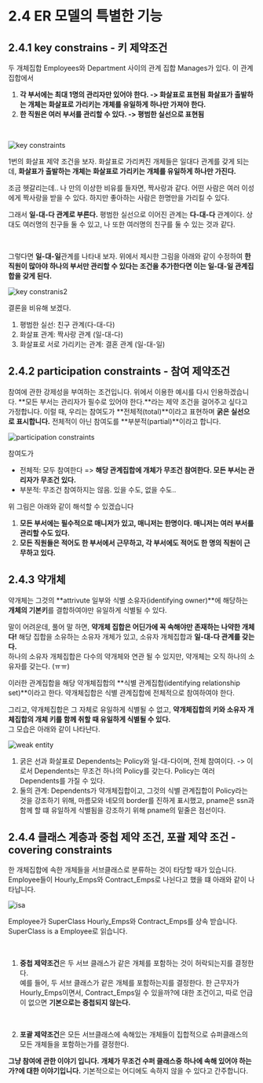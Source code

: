 # 2.4 ER 모델의 특별한 기능
## 2.4.1 key constrains - 키 제약조건
두 개체집합 Employees와 Department 사이의 관계 집합 Manages가 있다. 이 관계집합에서 
1. **각 부서에는 최대 1명의 관리자만 있어야 한다. -> 화살표로 표현됨** **화살표가 출발하는 개체는 화살표로 가리키는 개체를 유일하게 하나만 가져야 한다.** 
2. **한 직원은 여러 부서를 관리할 수 있다. -> 평범한 실선으로 표현됨**

<br>

![key constraints](https://user-images.githubusercontent.com/71186266/191181374-fdfec4e6-69df-43bb-aa91-d2e29da0712f.png)

1번의 화살표 제약 조건을 보자. 화살표로 가리켜진 개체들은 일대다 관계를 갖게 되는데, **화살표가 출발하는 개체는 화살표로 가리키는 개체를 유일하게 하나만 가진다.** <br>

조금 헷갈리는데.. 나 만의 이상한 비유를 들자면, 짝사랑과 같다. 어떤 사람은 여러 이성에게 짝사랑을 받을 수 있다. 하지만 좋아하는 사람은 한명만을 가리킬 수 있다. <br>

그래서 **일-대-다 관계로 부른다.** 평범한 실선으로 이어진 관계는 **다-대-다** 관계이다. 상대도 여러명의 친구들 둘 수 있고, 나 또한 여러명의 친구를 둘 수 있는 것과 같다. 

<br>

그렇다면 **일-대-일**관계를 나타내 보자. 위에서 제시한 그림을 아래와 같이 수정하여 **한 직원이 많아야 하나의 부서만 관리할 수 있다는 조건을 추가한다면 이는 일-대-일 관계집합을 갖게 된다.**

![key constranis2](https://user-images.githubusercontent.com/71186266/191181378-4ee9933a-d985-4833-8d1d-be699d7b502d.png)

결론을 비유해 보겠다. 
<br>
1. 평범한 실선: 친구 관계(다-대-다)
2. 화살표 관계: 짝사랑 관계 (일-대-다)
3. 화살표로 서로 가리키는 관계: 결혼 관계 (일-대-일)


## 2.4.2 participation constraints - 참여 제약조건
참여에 관한 강제성을 부여하는 조건입니다. 위에서 이용한 예시를 다시 인용하겠습니다. **모든 부서는 관리자가 필수로 있어야 한다.**라는 제약 조건을 걸어주고 싶다고 가정합니다. 이럴 때, 우리는 참여도가 **전체적(total)**이라고 표현하며 **굵은 실선으로 표시합니다.** 전체적이 아닌 참여도를 **부분적(partial)**이라고 합니다.

![participation constraints](https://user-images.githubusercontent.com/71186266/191186524-5c30ba9b-fb86-4fd9-8d13-49a384a5a99c.png)

참여도가
- 전체적: 모두 참여한다 => **해당 관계집합에 개체가 무조건 참여한다. 모든 부서는 관리자가 무조건 있다.**
- 부분적: 무조건 참여하지는 않음. 있을 수도, 없을 수도..

위 그림은 아래와 같이 해석할 수 있겠습니다
1. **모든 부서에는 필수적으로 매니저가 있고, 매니저는 한명이다. 매니저는 여러 부서를 관리할 수도 있다.**
2. **모든 직원들은 적어도 한 부서에서 근무하고, 각 부서에도 적어도 한 명의 직원이 근무하고 있다.**

## 2.4.3 약개체
약개체는 그것의 **attrivute 일부와 식별 소유자(identifying owner)**에 해당하는 **개체의 기본키**를 결합하여야만 유일하게 식별될 수 있다. <br>

말이 어려운데, 풀어 말 하면, **약개체 집합은 어딘가에 꼭 속해야만 존재하는 나약한 개체다!** 해당 집합을 소유하는 소유자 개체가 있고, 소유자 개체집합과 **일-대-다 관계를 갖는다.** <br>
하나의 소유자 개체집합은 다수의 약개체와 연관 될 수 있지만, 약개체는 오직 하나의 소유자를 갖는다. (ㅠㅠ) <br>

이러한 관계집합을 해당 약개체집합의 **식별 관계집합(identifying relationship set)**이라고 한다. 약개체집합은 식별 관계집합에 전체적으로 참여하여야 한다. <br>

그리고, 약개체집합은 그 자체로 유일하게 식별될 수 없고, **약개체집합의 키와 소유자 개체집합의 개체 키를 함께 취할 때 유일하게 식별될 수 있다.** <br>
그 모습은 아래와 같이 나타난다.

![weak entity](https://user-images.githubusercontent.com/71186266/191197282-1e6d05ff-92f5-47fc-92ff-d1229042fbc3.png)

1. 굵은 선과 화살표로 Dependents는 Policy와 일-대-다이며, 전체 참여이다. -> 이로서 Dependents는 무조건 하나의 Policy를 갖는다. Policy는 여러 Dependents를 가질 수 있다.
2. 둘의 관계: Dependents가 약개체집합이고, 그것의 식별 관계집합이 Policy라는 것을 강조하기 위해, 마름모와 네모의 border를 진하게 표시했고, pname은 ssn과 함께 할 떄 유일하게 식별됨을 강조하기 위해 pname의 밑줄은 점선이다. 


## 2.4.4 클래스 계층과 중첩 제약 조건, 포괄 제약 조건 - covering constraints
한 개체집합에 속한 개체들을 서브클래스로 분류하는 것이 타당할 때가 있습니다. Employee들이 Hourly_Emps와 Contract_Emps로 나뉜다고 했을 떄 아래와 같이 나타납니다.

![isa](https://user-images.githubusercontent.com/71186266/191209147-ae032538-6c5c-4571-b546-7ecbbd74b3d2.png)


Employee가 SuperClass Hourly_Emps와 Contract_Emps를 상속 받습니다. SuperClass is a Employee로 읽습니다. 

<br>

1. **중첩 제약조건**은 두 서브 클래스가 같은 개체를 포함하는 것이 허락되는지를 결정한다. <br>
예를 들어, 두 서브 클래스가 같은 개체를 포함하는지를 결정한다. 한 근무자가 Hourly_Emps이면서, Contract_Emps일 수 있을까?에 대한 조건이고, 따로 언급이 없으면 **기본으로는 중첩되지 않는다.** 
<br>

2. **포괄 제약조건**은 모든 서브클래스에 속해있는 개체들이 집합적으로 슈퍼클래스의 모든 개체들을 포함하는가를 결정한다. <br> 
 
**그냥 참여에 관한 이야기 입니다.** **개체가 무조건 수퍼 클래스중 하나에 속해 있어야 하는가?에 대한 이야기입니다.** 기본적으로는 어디에도 속하지 않을 수 있다고 간주합니다.
